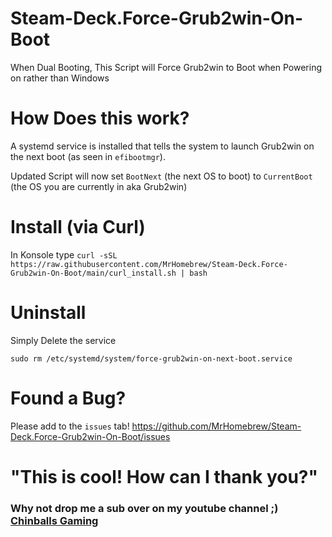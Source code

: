# Steam-Deck.Force-Grub2win-On-Boot
When Dual Booting, This Script will Force Grub2win to Boot when Powering on rather than Windows


# How Does this work?

A systemd service is installed that tells the system to launch Grub2win on the next boot (as seen in `efibootmgr`).

Updated Script will now set `BootNext` (the next OS to boot) to `CurrentBoot` (the OS you are currently in aka Grub2win)

# Install (via Curl)

In Konsole type `curl -sSL https://raw.githubusercontent.com/MrHomebrew/Steam-Deck.Force-Grub2win-On-Boot/main/curl_install.sh | bash`


# Uninstall

Simply Delete the service

`sudo rm /etc/systemd/system/force-grub2win-on-next-boot.service`


# Found a Bug?

Please add to the `issues` tab! https://github.com/MrHomebrew/Steam-Deck.Force-Grub2win-On-Boot/issues

# "This is cool! How can I thank you?"
### Why not drop me a sub over on my youtube channel ;) [Chinballs Gaming](https://youtube.com/@JasonLeonidas?sub_confirmation=1)

